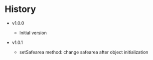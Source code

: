 # History

* v1.0.0
	* Initial version

* v1.0.1
    * setSafearea method: change safearea after object initialization